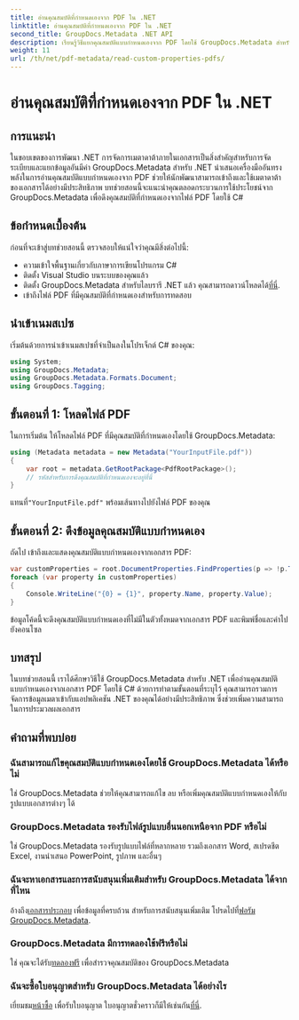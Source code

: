 ```yaml
---
title: อ่านคุณสมบัติที่กำหนดเองจาก PDF ใน .NET
linktitle: อ่านคุณสมบัติที่กำหนดเองจาก PDF ใน .NET
second_title: GroupDocs.Metadata .NET API
description: เรียนรู้วิธีแยกคุณสมบัติแบบกำหนดเองจาก PDF โดยใช้ GroupDocs.Metadata สำหรับ .NET เจาะลึกการจัดการข้อมูลเมตาของเอกสารด้วย C#
weight: 11
url: /th/net/pdf-metadata/read-custom-properties-pdfs/
---
```


# อ่านคุณสมบัติที่กำหนดเองจาก PDF ใน .NET

## การแนะนำ
ในขอบเขตของการพัฒนา .NET การจัดการเมตาดาต้าภายในเอกสารเป็นสิ่งสำคัญสำหรับการจัดระเบียบและแยกข้อมูลอันมีค่า GroupDocs.Metadata สำหรับ .NET นำเสนอเครื่องมืออันทรงพลังในการอ่านคุณสมบัติแบบกำหนดเองจาก PDF ช่วยให้นักพัฒนาสามารถเข้าถึงและใช้เมตาดาต้าของเอกสารได้อย่างมีประสิทธิภาพ บทช่วยสอนนี้จะแนะนำคุณตลอดกระบวนการใช้ประโยชน์จาก GroupDocs.Metadata เพื่อดึงคุณสมบัติที่กำหนดเองจากไฟล์ PDF โดยใช้ C#
## ข้อกำหนดเบื้องต้น
ก่อนที่จะเข้าสู่บทช่วยสอนนี้ ตรวจสอบให้แน่ใจว่าคุณมีสิ่งต่อไปนี้:
- ความเข้าใจพื้นฐานเกี่ยวกับภาษาการเขียนโปรแกรม C#
- ติดตั้ง Visual Studio บนระบบของคุณแล้ว
- ติดตั้ง GroupDocs.Metadata สำหรับไลบรารี .NET แล้ว คุณสามารถดาวน์โหลดได้[ที่นี่](https://releases.groupdocs.com/metadata/net/).
- เข้าถึงไฟล์ PDF ที่มีคุณสมบัติที่กำหนดเองสำหรับการทดสอบ

## นำเข้าเนมสเปซ
เริ่มต้นด้วยการนำเข้าเนมสเปซที่จำเป็นลงในโปรเจ็กต์ C# ของคุณ:
```csharp
using System;
using GroupDocs.Metadata;
using GroupDocs.Metadata.Formats.Document;
using GroupDocs.Tagging;
```
## ขั้นตอนที่ 1: โหลดไฟล์ PDF
ในการเริ่มต้น ให้โหลดไฟล์ PDF ที่มีคุณสมบัติที่กำหนดเองโดยใช้ GroupDocs.Metadata:
```csharp
using (Metadata metadata = new Metadata("YourInputFile.pdf"))
{
    var root = metadata.GetRootPackage<PdfRootPackage>();
    // รหัสสำหรับการดึงคุณสมบัติที่กำหนดเองจะอยู่ที่นี่
}
```
 แทนที่`"YourInputFile.pdf"` พร้อมเส้นทางไปยังไฟล์ PDF ของคุณ
## ขั้นตอนที่ 2: ดึงข้อมูลคุณสมบัติแบบกำหนดเอง
ถัดไป เข้าถึงและแสดงคุณสมบัติแบบกำหนดเองจากเอกสาร PDF:
```csharp
var customProperties = root.DocumentProperties.FindProperties(p => !p.Tags.Contains(Tags.Document.BuiltIn));
foreach (var property in customProperties)
{
    Console.WriteLine("{0} = {1}", property.Name, property.Value);
}
```
ข้อมูลโค้ดนี้จะดึงคุณสมบัติแบบกำหนดเองที่ไม่มีในตัวทั้งหมดจากเอกสาร PDF และพิมพ์ชื่อและค่าไปยังคอนโซล

## บทสรุป
ในบทช่วยสอนนี้ เราได้ศึกษาวิธีใช้ GroupDocs.Metadata สำหรับ .NET เพื่ออ่านคุณสมบัติแบบกำหนดเองจากเอกสาร PDF โดยใช้ C# ด้วยการทำตามขั้นตอนที่ระบุไว้ คุณสามารถรวมการจัดการข้อมูลเมตาเข้ากับแอปพลิเคชัน .NET ของคุณได้อย่างมีประสิทธิภาพ ซึ่งช่วยเพิ่มความสามารถในการประมวลผลเอกสาร

## คำถามที่พบบ่อย
### ฉันสามารถแก้ไขคุณสมบัติแบบกำหนดเองโดยใช้ GroupDocs.Metadata ได้หรือไม่
ใช่ GroupDocs.Metadata ช่วยให้คุณสามารถแก้ไข ลบ หรือเพิ่มคุณสมบัติแบบกำหนดเองให้กับรูปแบบเอกสารต่างๆ ได้
### GroupDocs.Metadata รองรับไฟล์รูปแบบอื่นนอกเหนือจาก PDF หรือไม่
ใช่ GroupDocs.Metadata รองรับรูปแบบไฟล์ที่หลากหลาย รวมถึงเอกสาร Word, สเปรดชีต Excel, งานนำเสนอ PowerPoint, รูปภาพ และอื่นๆ
### ฉันจะหาเอกสารและการสนับสนุนเพิ่มเติมสำหรับ GroupDocs.Metadata ได้จากที่ไหน
 อ้างถึง[เอกสารประกอบ](https://tutorials.groupdocs.com/metadata/net/) เพื่อข้อมูลที่ครบถ้วน สำหรับการสนับสนุนเพิ่มเติม โปรดไปที่[ฟอรัม GroupDocs.Metadata](https://forum.groupdocs.com/c/metadata/14).
### GroupDocs.Metadata มีการทดลองใช้ฟรีหรือไม่
 ใช่ คุณจะได้รับ[ทดลองฟรี](https://releases.groupdocs.com/) เพื่อสำรวจคุณสมบัติของ GroupDocs.Metadata
### ฉันจะซื้อใบอนุญาตสำหรับ GroupDocs.Metadata ได้อย่างไร
 เยี่ยมชม[หน้าซื้อ](https://purchase.groupdocs.com/buy) เพื่อรับใบอนุญาต ใบอนุญาตชั่วคราวก็มีให้เช่นกัน[ที่นี่](https://purchase.groupdocs.com/temporary-license/).